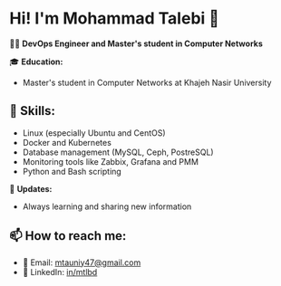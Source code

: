 # Hi! I'm Mohammad Talebi 👋

👨‍💻 **DevOps Engineer and Master's student in Computer Networks**

🎓 **Education:**
- Master's student in Computer Networks at Khajeh Nasir University

## 🚀 Skills:
- Linux (especially Ubuntu and CentOS)
- Docker and Kubernetes
- Database management (MySQL, Ceph, PostreSQL)
- Monitoring tools like Zabbix, Grafana and PMM
- Python and Bash scripting

🌟 **Updates:**
- Always learning and sharing new information

## 📫 How to reach me:
- 📧 Email: [mtauniy47@gmail.com](mailto:mtauniy47@gmail.com)
- 🔗 LinkedIn: [in/mtlbd](https://www.linkedin.com/in/mtlbd)
